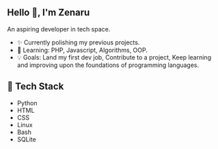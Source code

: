 ## Hello 👋, I'm Zenaru
An aspiring developer in tech space.

- ✨ Currently polishing my previous projects.
- 🧠 Learning: PHP, Javascript, Algorithms, OOP.
- 💡 Goals: Land my first dev job, Contribute to a project, Keep learning and improving upon the foundations of programming languages.

## 🔧 Tech Stack
- Python
- HTML
- CSS
- Linux
- Bash
- SQLite

